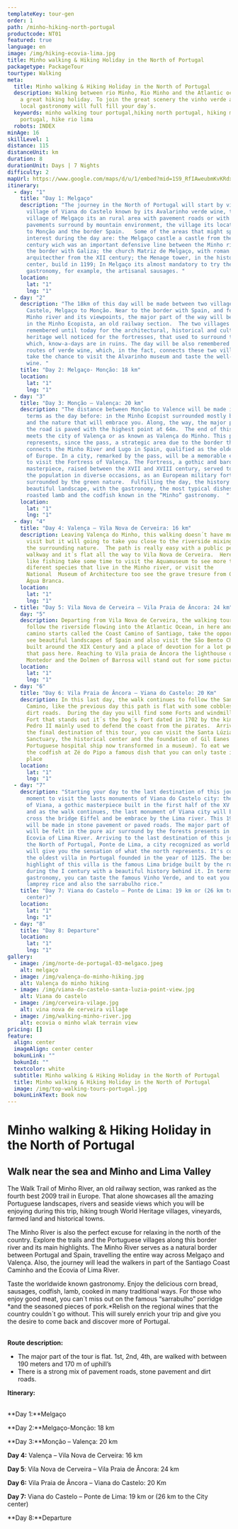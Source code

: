 ```yaml
---
templateKey: tour-gen
order: 1
path: /minho-hiking-north-portugal
productcode: NT01
featured: true
language: en
image: /img/hiking-ecovia-lima.jpg
title: Minho walking & Hiking Holiday in the North of Portugal
packagetype: PackageTour
tourtype: Walking
meta:
  title: Minho walking & Hiking Holiday in the North of Portugal
  description: Walking between rio Minho, Rio Minho and the Atlantic ocean will be
    a great hiking holiday. To join the great scenery the vinho verde and the
    local gastronomy will full fill your day´s.
  keywords: minho walking tour portugal,hiking north portugal, hiking minho river
    portugal, hike rio lima
  robots: INDEX
minAge: 16
skillLevel: 1
distance: 115
distanceUnit: km
duration: 8
durationUnit: Days | 7 Nights
difficulty: 2
mapUrl: https://www.google.com/maps/d/u/1/embed?mid=1S9_RfIAweubmKvKRdx7K9EtaIJSnrEx5
itinerary:
  - day: "1"
    title: "Day 1: Melgaço"
    description: "The journey in the North of Portugal will start by visiting the
      village of Viana do Castelo known by its Avalarinho verde wine, the
      village of Melgaço its an rural area with pavement roads or with stone
      pavements surround by mountain environment, the village its located near
      to Monção and the border Spain.   Some of the areas that might spark your
      interest during the day are: the Melgaço castle a castle from the XII
      century wich was an important defensive line between the Minho river and
      the border with Galiza; the church Matriz de Melgaço, with roman
      arquitecther from the XII century; the Menage tower, in the historical
      center, build in 1199; In Melgaço its almost mandatory to try the minho´s
      gastronomy, for example, the artisanal sausages. "
    location:
      lat: "1"
      lng: "1"
  - day: "2"
    description: "The 18km of this day will be made between two villages of Viana do
      Castelo, Melgaço to Monção. Near to the border with Spain, and felling the
      Minho river and its viewpoints, the major part of the way will be walked
      in the Minho Ecopista, an old railway section.  The two villages are
      remembered until today for the architectural, historical and cultural
      heritage well noticed for the fortresses, that used to surround the city,
      which, know-a-days are in ruins. The day will be also remembered by the
      routes of verde wine, which, in the fact, connects these two villages. So,
      take the chance to visit the Alvarinho museum and taste the well-known
      wine. "
    title: "Day 2: Melgaço- Monção: 18 km"
    location:
      lat: "1"
      lng: "1"
  - day: "3"
    title: "Day 3: Monção – Valença: 20 km"
    description: "The distance between Monção to Valence will be made in the same
      terms as the day before: in the Minho Ecopist surrounded mostly by florets
      and the nature that will embrace you. Along, the way, the major part of
      the road is paved with the highest point at 64m.  The end of this day,
      meets the city of Valença or as known as Valença do Minho. This place
      represents, since the pass, a strategic area due to the border that
      connects the Minho River and Lugo in Spain, qualified as the oldest border
      of Europe. In a city, remarked by the pass, will be a memorable experience
      to visit the Fortress of Valença. The Fortress, a gothic and baroque
      masterpiece, raised between the XVII and XVIII century, served to defend
      the population in diverse occasions, as an European military fortification
      surrounded by the green nature.  Fulfilling the day, the history and the
      beautiful landscape, with the gastronomy, the most typical dishes are the
      roasted lamb and the codfish known in the “Minho” gastronomy.  "
    location:
      lat: "1"
      lng: "1"
  - day: "4"
    title: "Day 4: Valença – Vila Nova de Cerveira: 16 km"
    description: Leaving Valença do Minho, this walking doesn´t have monuments to
      visit but it will going to take you close to the riverside mixing up with
      the surrounding nature.  The path is really easy with a public pedestrian
      walkway and it´s flat all the way to Vila Nova de Cerveira.  Here, if you
      like fishing take some time to visit the Aquamuseum to see more than 40
      diferent species that live in the Minho river, or visit the
      National  Museum of Architecture too see the grave tresure from Quinta de
      Água Branca.
    location:
      lat: "1"
      lng: "1"
  - title: "Day 5: Vila Nova de Cerveira – Vila Praia de Âncora: 24 km"
    day: "5"
    description: Departing from Vila Nova de Cerveira, the walking tour continues to
      follow the riverside flowing into the Atlantic Ocean, in here another
      camino starts called the Coast Camino of Santiago, take the opportunity to
      see beautiful landscapes of Spain and also visit the São Bento Chapel
      built around the XIX Century and a place of devotion for a lot pelegrins
      that pass here. Reaching to Vila praia de Âncora the lighthouse of
      Montedor and the Dolmen of Barrosa will stand out for some pictures.
    location:
      lat: "1"
      lng: "1"
  - day: "6"
    title: "Day 6: Vila Praia de Âncora – Viana do Castelo: 20 Km"
    description: In this last day, the walk continues to follow the Santiago Coast
      Camino, like the previous day this path is flat with some cobblestone and
      dirt roads.  During the day you will find some Forts and windmills, the
      Fort that stands out it´s the Dog´s Fort dated in 1702 by the king D.
      Pedro II mainly used to defend the coast from the pirates.  Arriving to
      the final destination of this tour, you can visit the Santa Lúzia
      Sanctuary, the historical center and the foundation of Gil Eanes (it’s a
      Portuguese hospital ship now transformed in a museum). To eat we recommend
      the codfish at Zé do Pipo a famous dish that you can only taste in this
      place
    location:
      lat: "1"
      lng: "1"
  - day: "7"
    description: "Starting your day to the last destination of this journey, take a
      moment to visit the lasts monuments of Viana do Castelo city: the Catedral
      of Viana, a gothic masterpiece built in the first half of the XV century
      and as the walk continues, the last monument of Viana city will be seen,
      cross the bridge Eiffel and be embrace by the Lima river. This 19km walk
      will be made in stone pavement or paved roads. The major part of this day
      will be felt in the pure air surround by the forests presents in the
      Ecovia of Lima River. Arriving to the last destination of this journey in
      the North of Portugal, Ponte de Lima, a city recognized as world heritage,
      will give you the sensation of what the north represents. It's considered
      the oldest villa in Portugal founded in the year of 1125. The best
      highlight of this villa is the famous Lima bridge built by the romans
      during the I century with a beautiful history behind it. In terms of
      gastronomy, you can taste the famous Vinho Verde, and to eat you can have
      lamprey rice and also the sarrabulho rice."
    title: "Day 7: Viana do Castelo – Ponte de Lima: 19 km or (26 km to the City
      center)"
    location:
      lat: "1"
      lng: "1"
  - day: "8"
    title: "Day 8: Departure"
    location:
      lat: "1"
      lng: "1"
gallery:
  - image: /img/norte-de-portugal-03-melgaco.jpeg
    alt: melgaço
  - image: /img/valença-do-minho-hiking.jpg
    alt: Valença do minho hiking
  - image: /img/viana-do-castelo-santa-luzia-point-view.jpg
    alt: Viana do castelo
  - image: /img/cerveira-vilage.jpg
    alt: vina nova de cerveira village
  - image: /img/walking-minho-river.jpg
    alt: ecovia o minho wlak terrain view
pricing: []
feature:
  align: center
  imageAlign: center center
  bokunLink: ""
  bokunId: ""
  textcolor: white
  subtitle: Minho walking & Hiking Holiday in the North of Portugal
  title: Minho walking & Hiking Holiday in the North of Portugal
  image: /img/top-walking-tours-portugal.jpg
  bokunLinkText: Book now
---
```

# **Minho walking & Hiking Holiday in the North of Portugal**

## Walk near the sea and Minho and Lima Valley

The Walk Trail of Minho River, an old railway section, was ranked as the fourth best 2009 trail in Europe. That alone showcases all the amazing Portuguese landscapes, rivers and seaside views which you will be enjoying during this trip, hiking trough World Heritage villages, vineyards, farmed land and historical towns.

The Minho River is also the perfect excuse for relaxing in the north of the country. Explore the trails and the Portuguese villages along this border river and its main highlights. The Minho River serves as a natural border between Portugal and Spain, travelling the entire way across Melgaço and Valença. Also, the journey will lead the walkers in part of the Santiago Coast Caminho and the Ecovia of Lima River.

Taste the worldwide known gastronomy. Enjoy the delicious corn bread, sausages, codfish, lamb, cooked in many traditional ways. For those who enjoy good meat, you can´t miss out on the famous “sarrabulho” porridge *and the seasoned pieces of pork.*Relish on the regional wines that the country couldn´t go without. This will surely enrich your trip and give you the desire to come back and discover more of Portugal.


\
**Route description:**  

* The major part of the tour is flat. 1st, 2nd, 4th, are walked with between 190 meters and 170 m of uphill’s
* There is a strong mix of pavement roads, stone pavement and dirt roads. 




**Itinerary:**

\
**Day 1:**Melgaço

**Day 2:**Melgaço-Monção: 18 km

**Day 3:**Monção – Valença: 20 km

**Day 4:** Valença – Vila Nova de Cerveira: 16 km

**Day 5**: Vila Nova de Cerveira – Vila Praia de Âncora: 24 km

**Day 6:** Vila Praia de Âncora – Viana do Castelo: 20 Km

**Day 7:** Viana do Castelo – Ponte de Lima: 19 km or (26 km to the City center)

**Day 8:**Departure